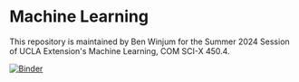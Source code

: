 # Machine Learning 

This repository is maintained by Ben Winjum for the Summer 2024 Session of UCLA Extension's Machine Learning, COM SCI-X 450.4.

[![Binder](https://mybinder.org/badge_logo.svg)](https://mybinder.org/v2/gh/benjum/UCLAX-24Summer-ML/HEAD)
